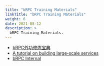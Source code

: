 ```yaml
---
title: "bRPC Training Materials"
linkTitle: "bRPC Training Materials"
weight: 6
date: 2021-08-12
description: >
  bRPC Training Materials.
---
```

* [bRPC外功修炼宝典](https://github.com/apache/incubator-brpc/blob/master/docs/cn/brpc_intro.pptx)
* [A tutorial on building large-scale services](https://github.com/apache/incubator-brpc/blob/master/docs/en/tutorial_on_building_services.pptx)
* [bRPC Internal](https://github.com/apache/incubator-brpc/blob/master/docs/en/brpc_internal.pptx)